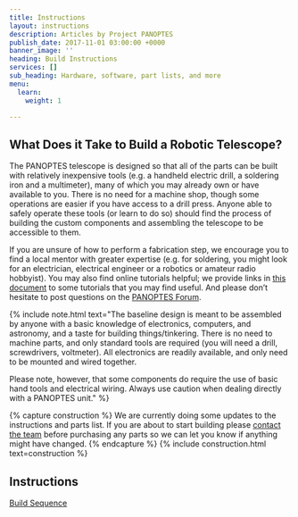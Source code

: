 ```yaml
---
title: Instructions
layout: instructions
description: Articles by Project PANOPTES
publish_date: 2017-11-01 03:00:00 +0000
banner_image: ''
heading: Build Instructions
services: []
sub_heading: Hardware, software, part lists, and more
menu:
  learn:
    weight: 1

---
```


## What Does it Take to Build a Robotic Telescope?

The PANOPTES telescope is designed so that all of the parts can be built with relatively inexpensive tools (e.g. a handheld electric drill, a soldering iron and a multimeter), many of which you may already own or have available to you. There is no need for a machine shop, though some operations are easier if you have access to a drill press. Anyone able to safely operate these tools (or learn to do so) should find the process of building the custom components and assembling the telescope to be accessible to them.

If you are unsure of how to perform a fabrication step, we encourage you to find a local mentor with greater expertise (e.g. for soldering, you might look for an electrician, electrical engineer or a robotics or amateur radio hobbyist). You may also find online tutorials helpful; we provide links in [this document](https://docs.google.com/document/d/14BLDHaeub3YLBFKAgj_xOK400BF4XxnDl2L0hbKwbms/edit) to some tutorials that you may find useful. And please don’t hesitate to post questions on the [PANOPTES Forum](https://forum.projectpanoptes.org/).

{% include note.html text="The baseline design is meant to be assembled by anyone with a basic knowledge of electronics, computers, and astronomy, and a taste for building things/tinkering. There is no need to machine parts, and only standard tools are required (you will need a drill, screwdrivers, voltmeter). All electronics are readily available, and only need to be mounted and wired together.

Please note, however, that some components do require the use of basic hand tools and electrical wiring. Always use caution when dealing directly with a PANOPTES unit." %}

{% capture construction %}
We are currently doing some updates to the instructions and parts list. If you are about to start building please <a href="/contact">contact the team</a> before purchasing any parts so we can let you know if anything might have changed.
{% endcapture %}
{% include construction.html text=construction %}

## Instructions

[Build Sequence](https://docs.google.com/spreadsheets/d/1C4WFS_g-MSjlMjF8eZmGfEdwyWye1urbdM1iVdJfzEM/edit?usp=sharing)

